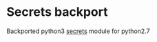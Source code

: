 # Secrets backport

Backported python3 [secrets](https://hg.python.org/cpython/file/3.6/Lib/secrets.py) module for python2.7

